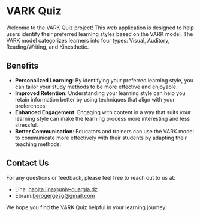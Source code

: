 # VARK Quiz

Welcome to the VARK Quiz project! This web application is designed to help users identify their preferred learning styles based on the VARK model. The VARK model categorizes learners into four types: Visual, Auditory, Reading/Writing, and Kinesthetic.

## Benefits

- **Personalized Learning**: By identifying your preferred learning style, you can tailor your study methods to be more effective and enjoyable.
- **Improved Retention**: Understanding your learning style can help you retain information better by using techniques that align with your preferences.
- **Enhanced Engagement**: Engaging with content in a way that suits your learning style can make the learning process more interesting and less stressful.
- **Better Communication**: Educators and trainers can use the VARK model to communicate more effectively with their students by adapting their teaching methods.

## Contact Us

For any questions or feedback, please feel free to reach out to us at:

- Lina: habita.lina@univ-ouargla.dz
- Ebram:berogergesg@gmail.com 

We hope you find the VARK Quiz helpful in your learning journey!

